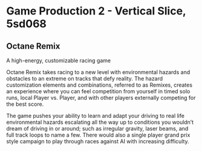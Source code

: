 Game Production 2 - Vertical Slice, 5sd068
=====================
Octane Remix
----------------------

A high-energy, customizable racing game

Octane Remix takes racing to a new level with environmental hazards and obstacles to an extreme on tracks that defy reality. The hazard customization elements and combinations, referred to as Remixes, creates an experience where you can feel competition from yourself in timed solo runs, local Player vs. Player, and with other players externally competing for the best score. 

The game pushes your ability to learn and adapt your driving to real life environmental hazards escalating all the way up to conditions you wouldn’t dream of driving in or around; such as irregular gravity, laser beams, and full track loops to name a few. There would also a single player grand prix style campaign to play through races against AI with increasing difficulty.
